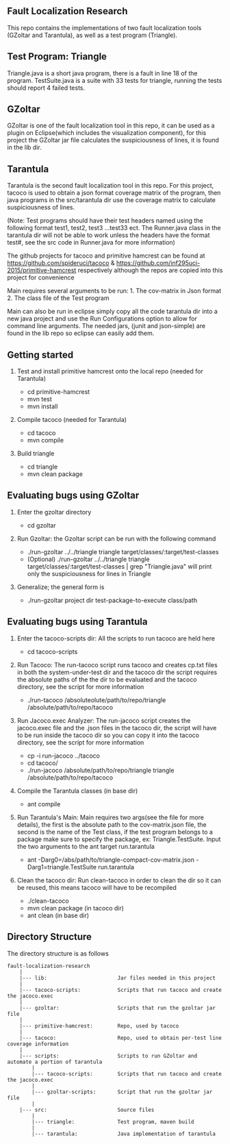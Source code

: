 Fault Localization Research 
---------------------------
This repo contains the implementations of two fault localization tools (GZoltar and Tarantula), 
as well as a test program (Triangle).

Test Program: Triangle
----------------------
Triangle.java is a short java program, there is a fault in line 18 of the program.
TestSuite.java is a suite with 33 tests for triangle, running the tests should report 4 failed tests.

GZoltar
-------
GZoltar is one of the fault localization tool in this repo, it can be used as a plugin on Eclipse(which includes the visualization component), 
for this project the GZoltar jar file calculates the suspiciousness of lines, it is found in the lib dir. 

Tarantula
---------
Tarantula is the second fault localization tool in this repo. For this project, tacoco is used to obtain a json format coverage matrix of the program, 
then java programs in the src/tarantula dir use the coverage matrix to  calculate suspiciousness of lines.

(Note: Test programs should have their test headers named using the following format test1, test2, test3 ...test33 ect. The Runner.java class in the tarantula
dir will not be able to work unless the headers have the format test#, see the src code in Runner.java for more information)

The github projects for tacoco and primitive hamcrest can be found at https://github.com/spideruci/tacoco & https://github.com/inf295uci-2015/primitive-hamcrest 
respectively although the repos are copied into this project for convenience

Main requires several arguments to be run:
	1. The cov-matrix in Json format
	2. The class file of the Test program

Main can also be run in eclipse simply copy all the code tarantula dir into a new java project and use the Run Configurations option to allow for command line arguments. The needed jars, (junit and json-simple) are found in the lib repo so  eclipse can easily add them. 

Getting started
---------------
1. Test and install primitive hamcrest onto the local repo (needed for Tarantula)
	- cd primitive-hamcrest
	- mvn test
	- mvn install

2. Compile tacoco (needed for Tarantula)
	- cd tacoco
	- mvn compile

3. Build triangle
	- cd triangle
	- mvn clean package

Evaluating bugs using GZoltar
-----------------------------
1. Enter the gzoltar directory
	- cd gzoltar

2. Run Gzoltar: the Gzoltar script can be run with the following command
	- ./run-gzoltar ../../triangle triangle target/classes/:target/test-classes
	- (Optional) ./run-gzoltar ../../triangle triangle target/classes/:target/test-classes | grep "Triangle.java" will print only the suspiciousness for lines in Triangle

3. Generalize; the general form is 
	- ./run-gzoltar project dir test-package-to-execute class/path


Evaluating bugs using Tarantula
-------------------------------
1. Enter the tacoco-scripts dir: All the scripts to run tacoco are held here
	- cd tacoco-scripts

2. Run Tacoco: The run-tacoco script runs tacoco and creates cp.txt files in both the system-under-test dir and the tacoco dir the script requires the absolute paths of the
the dir to be evaluated and the tacoco directory, see the script for more information 
	- ./run-tacoco /absoluteolute/path/to/repo/triangle /absolute/path/to/repo/tacoco

3. Run Jacoco.exec Analyzer: The run-jacoco script creates the jacoco.exec file and the .json files in the tacoco dir, the script will have to be run inside the tacoco dir so you can copy it into the tacoco directory, see the script for more information 
	- cp -i run-jacoco ../tacoco
	- cd tacoco/
	- ./run-jacoco /absolute/path/to/repo/triangle triangle /absolute/path/to/repo/tacoco

4. Compile the Tarantula classes (in base dir)
	- ant compile	

5. Run Tarantula's Main: Main requires two args(see the file for more details), the first is the absolute path to the cov-matrix.json file, the second is the name of the Test class, if the test program belongs to a package make sure to specify the package, ex: Triangle.TestSuite. Input the two arguments to the ant target run.tarantula 
	-  ant -Darg0=/abs/path/to/triangle-compact-cov-matrix.json -Darg1=triangle.TestSuite run.tarantula

6. Clean the tacoco dir: Run clean-tacoco in order to clean the dir so it can be reused, this means tacoco will have to be recompiled
	- ./clean-tacoco
	- mvn clean package (in tacoco dir)
	- ant clean (in base dir)

Directory Structure
-------------------
The directory structure is as follows
	
	fault-localization-research
		|
		|--- lib:                       Jar files needed in this project
		|
		|--- tacoco-scripts:            Scripts that run tacoco and create the jacoco.exec
		|
		|--- gzoltar:                   Scripts that run the gzoltar jar file
		|
		|--- primitive-hamcrest:        Repo, used by tacoco
		|
		|--- tacoco:                    Repo, used to obtain per-test line coverage information
		|
		|--- scripts:                   Scripts to run GZoltar and automate a portion of tarantula
		    |
		    |--- tacoco-scripts:        Scripts that run tacoco and create the jacoco.exec
		    |
		    |--- gzoltar-scripts:       Script that run the gzoltar jar file
		    |
		|--- src:                       Source files
		    |
		    |--- triangle:              Test program, maven build
		    |
		    |--- tarantula:             Java implementation of tarantula            
	



